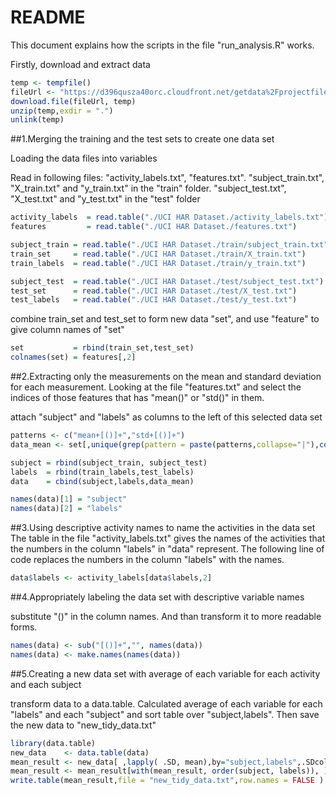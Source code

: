 # README
This document explains how the scripts in the file "run_analysis.R" works.

Firstly, download and extract data


```r
temp <- tempfile()
fileUrl <- "https://d396qusza40orc.cloudfront.net/getdata%2Fprojectfiles%2FUCI%20HAR%20Dataset.zip"
download.file(fileUrl, temp)
unzip(temp,exdir = ".")
unlink(temp)
```

##1.Merging the training and the test sets to create one data set

Loading the data files into variables

Read in following files:
"activity_labels.txt", "features.txt". 
"subject_train.txt", "X_train.txt" and "y_train.txt" in the "train" folder. 
"subject_test.txt", "X_test.txt" and "y_test.txt" in the "test" folder


```r
activity_labels  = read.table("./UCI HAR Dataset./activity_labels.txt")
features         = read.table("./UCI HAR Dataset./features.txt")

subject_train = read.table("./UCI HAR Dataset./train/subject_train.txt")
train_set     = read.table("./UCI HAR Dataset./train/X_train.txt")
train_labels  = read.table("./UCI HAR Dataset./train/y_train.txt")

subject_test  = read.table("./UCI HAR Dataset./test/subject_test.txt")
test_set      = read.table("./UCI HAR Dataset./test/X_test.txt")
test_labels   = read.table("./UCI HAR Dataset./test/y_test.txt")
```

combine train_set and test_set to form new data "set", and use "feature" to give column names of "set"


```r
set           = rbind(train_set,test_set)
colnames(set) = features[,2]
```

##2.Extracting only the measurements on the mean and standard deviation for each measurement.
Looking at the file "features.txt" and select the indices of those features that has "mean()" or "std()" in them.

attach "subject" and "labels" as columns to the left of this selected data set


```r
patterns <- c("mean+[()]+","std+[()]+")
data_mean <- set[,unique(grep(pattern = paste(patterns,collapse="|"),colnames(set)))] 

subject = rbind(subject_train, subject_test)
labels  = rbind(train_labels,test_labels)
data    = cbind(subject,labels,data_mean)

names(data)[1] = "subject"
names(data)[2] = "labels"
```

##3.Using descriptive activity names to name the activities in the data set
The table in the file "activity_labels.txt" gives the names of the activities that the numbers in the column "labels" in "data" represent. The following line of code replaces the numbers in the column "labels" with the names.


```r
data$labels <- activity_labels[data$labels,2]
```

##4.Appropriately labeling the data set with descriptive variable names

substitute "()" in the column names. And than transform it to more readable forms.


```r
names(data) <- sub("[()]+","", names(data))
names(data) <- make.names(names(data))
```

##5.Creating a new data set with average of each variable for each activity and each subject

transform data to a data.table. Calculated average of each variable for each "labels" and each "subject" and sort table over "subject,labels". Then save the new data to "new_tidy_data.txt"


```r
library(data.table)
new_data    <- data.table(data)
mean_result <- new_data[ ,lapply( .SD, mean),by="subject,labels",.SDcols = 3:68]
mean_result <- mean_result[with(mean_result, order(subject, labels)), ]
write.table(mean_result,file = "new_tidy_data.txt",row.names = FALSE )
```
